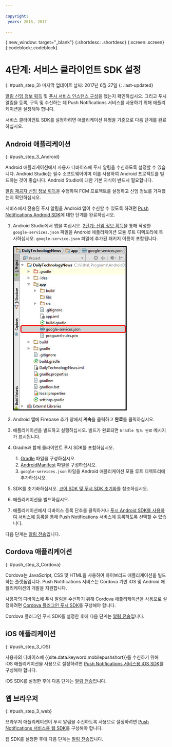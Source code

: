 ```yaml
---

copyright:
 years: 2015, 2017

---
```


{:new_window: target="_blank"}
{:shortdesc: .shortdesc}
{:screen:.screen}
{:codeblock:.codeblock}

# 4단계: 서비스 클라이언트 SDK 설정
{: #push_step_3}
마지막 업데이트 날짜: 2017년 6월 27일
{: .last-updated}

[알림 신임 정보 획득](push_step_1.html) 및 [푸시 서비스 인스턴스 구성](push_step_2.html)을 했는지 확인하십시오. 그리고 푸시 알림을 등록, 구독 및 수신하는 데 Push Notifications 서비스를 사용하기 위해 애플리케이션을 설정해야 합니다. 

서비스 클라이언트 SDK를 설정하려면 애플리케이션 유형을 기준으로 다음 단계를 완료하십시오.

## Android 애플리케이션
{: #push_step_3_Android}

Android 애플리케이션에서 사용자 디바이스에 푸시 알림을 수신하도록 설정할 수 있습니다. Android Studio는 필수 소프트웨어이며 이를 사용하여 Android 프로젝트를 빌드하는 것이 좋습니다. Android Studio에 대한 기본 지식이 반드시 필요합니다.

[알림 제공자 신임 정보 획득](push_step_1.html)을 수행하여 FCM 프로젝트를 설정하고 신임 정보를 가져왔는지 확인하십시오.

서비스에서 전송된 푸시 알림을 Android 앱이 수신할 수 있도록 하려면 [Push Notifications Android SDK](https://github.com/ibm-bluemix-mobile-services/bms-clientsdk-android-push/tree/Doc)에 대한 단계를 완료하십시오. 

1. Android Studio에서 앱을 여십시오. [2단계: 신임 정보 획득](push_step_1.html)을 통해 작성한 `google-services.json` 파일을 Android 애플리케이션 모듈 루트 디렉토리에 복사하십시오. `google-service.json` 파일에 추가된 패키지 이름이 포함됩니다.

    ![애플리케이션의 루트 디렉토리에 json 파일 추가](images/FCM_7.jpg)

2. Android 앱에 Firebase 추가 창에서 **계속**을 클릭하고 **완료**를 클릭하십시오. 
3. 애플리케이션을 빌드하고 실행하십시오. 빌드가 완료되면 `Gradle 빌드 완료` 메시지가 표시됩니다.
4. Gradle과 함께 클라이언트 푸시 SDK를 포함하십시오.
	1. [Gradle](https://github.com/ibm-bluemix-mobile-services/bms-clientsdk-android-push/tree/Doc#configure-gradle) 파일을 구성하십시오. 
	2. [AndroidManifest](https://github.com/ibm-bluemix-mobile-services/bms-clientsdk-android-push/tree/Doc#configure-androidmanifest) 파일을 구성하십시오.
	3. `google-services.json` 파일을 Android 애플리케이션 모듈 루트 디렉토리에 추가하십시오.
5. SDK를 초기화하십시오. [코어 SDK 및 푸시 SDK 초기화](https://github.com/ibm-bluemix-mobile-services/bms-clientsdk-android-push/tree/Doc#initializing-the-core-sdk-and-the-push-sdk)를 참조하십시오.
6. 애플리케이션을 빌드하십시오.
7. 애플리케이션에서 디바이스 등록 단추를 클릭하거나 [푸시 Android SDK를 사용하여 서비스에 등록](https://github.com/ibm-bluemix-mobile-services/bms-clientsdk-android-push/tree/Doc#register-to-push-notifications-ervice)을 통해 Push Notifications 서비스에 등록하도록 선택할 수 있습니다.

다음 단계는 [알림 전송](push_step_4.html)입니다.


## Cordova 애플리케이션
{: #push_step_3_Cordova}

Cordova는 JavaScript, CSS 및 HTML을 사용하여 하이브리드 애플리케이션을 빌드하는 플랫폼입니다. Push Notifications 서비스는 Cordova 기반 iOS 및 Android 애플리케이션의 개발을 지원합니다.

사용자의 디바이스에 푸시 알림을 수신하기 위해 Cordova 애플리케이션을 사용으로 설정하려면 [Cordova 플러그인 푸시 SDK](https://github.com/ibm-bluemix-mobile-services/bms-clientsdk-cordova-plugin-push/tree/Doc#ios-app)를 구성해야 합니다.

Cordova 플러그인 푸시 SDK를 설정한 후에 다음 단계는 [알림 전송](push_step_4.html)입니다.


## iOS 애플리케이션
{: #push_step_3_iOS}

사용자의 디바이스에 {{site.data.keyword.mobilepushshort}}를 수신하기 위해 iOS 애플리케이션을 사용으로 설정하려면 [Push Notifications 서비스용 iOS SDK](https://github.com/ibm-bluemix-mobile-services/bms-clientsdk-swift-push/tree/Doc#setup-client-application)를 구성해야 합니다. 

iOS SDK를 설정한 후에 다음 단계는 [알림 전송](push_step_4.html)입니다.


## 웹 브라우저
{: #push_step_3_web}

브라우저 애플리케이션이 푸시 알림을 수신하도록 사용으로 설정하려면 [Push Notifications 서비스용 웹 SDK](https://github.com/ibm-bluemix-mobile-services/bms-clientsdk-javascript-webpush/blob/Doc/README.md)를 구성해야 합니다.

웹 SDK를 설정한 후에 다음 단계는 [알림 전송](push_step_4.html)입니다.
